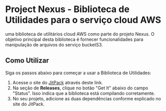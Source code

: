 # Project Nexus - Biblioteca de Utilidades para o serviço cloud AWS

uma biblioteca de utilitários cloud AWS como parte do projeto Nexus. O objetivo principal desta biblioteca é fornecer funcionalidades para manipulação de arquivos do serviço bucketS3.

## Como Utilizar

Siga os passos abaixo para começar a usar a Biblioteca de Utilidades:

1. Acesse o site do [JitPack](https://jitpack.io/#igorcampos-dev/nexus.java.lib.aws) através deste link.
2. Na seção de **Releases**, clique no botão "Get It" abaixo do campo "Status". Isso indica que a biblioteca está compilando corretamente.
3. No seu projeto, adicione as duas dependências conforme explicado no site do JitPack.